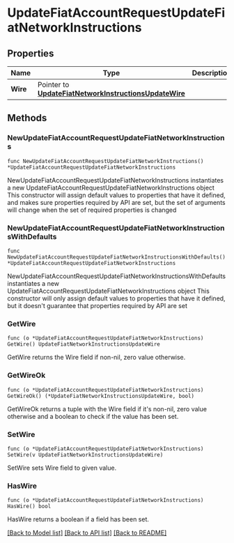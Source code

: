 # UpdateFiatAccountRequestUpdateFiatNetworkInstructions

## Properties

Name | Type | Description | Notes
------------ | ------------- | ------------- | -------------
**Wire** | Pointer to [**UpdateFiatNetworkInstructionsUpdateWire**](UpdateFiatNetworkInstructionsUpdateWire.md) |  | [optional] 

## Methods

### NewUpdateFiatAccountRequestUpdateFiatNetworkInstructions

`func NewUpdateFiatAccountRequestUpdateFiatNetworkInstructions() *UpdateFiatAccountRequestUpdateFiatNetworkInstructions`

NewUpdateFiatAccountRequestUpdateFiatNetworkInstructions instantiates a new UpdateFiatAccountRequestUpdateFiatNetworkInstructions object
This constructor will assign default values to properties that have it defined,
and makes sure properties required by API are set, but the set of arguments
will change when the set of required properties is changed

### NewUpdateFiatAccountRequestUpdateFiatNetworkInstructionsWithDefaults

`func NewUpdateFiatAccountRequestUpdateFiatNetworkInstructionsWithDefaults() *UpdateFiatAccountRequestUpdateFiatNetworkInstructions`

NewUpdateFiatAccountRequestUpdateFiatNetworkInstructionsWithDefaults instantiates a new UpdateFiatAccountRequestUpdateFiatNetworkInstructions object
This constructor will only assign default values to properties that have it defined,
but it doesn't guarantee that properties required by API are set

### GetWire

`func (o *UpdateFiatAccountRequestUpdateFiatNetworkInstructions) GetWire() UpdateFiatNetworkInstructionsUpdateWire`

GetWire returns the Wire field if non-nil, zero value otherwise.

### GetWireOk

`func (o *UpdateFiatAccountRequestUpdateFiatNetworkInstructions) GetWireOk() (*UpdateFiatNetworkInstructionsUpdateWire, bool)`

GetWireOk returns a tuple with the Wire field if it's non-nil, zero value otherwise
and a boolean to check if the value has been set.

### SetWire

`func (o *UpdateFiatAccountRequestUpdateFiatNetworkInstructions) SetWire(v UpdateFiatNetworkInstructionsUpdateWire)`

SetWire sets Wire field to given value.

### HasWire

`func (o *UpdateFiatAccountRequestUpdateFiatNetworkInstructions) HasWire() bool`

HasWire returns a boolean if a field has been set.


[[Back to Model list]](../README.md#documentation-for-models) [[Back to API list]](../README.md#documentation-for-api-endpoints) [[Back to README]](../README.md)


